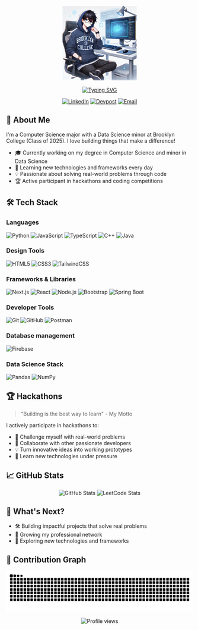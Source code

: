 <div align="center">
  <!-- Profile picture -->
  <img src="https://raw.githubusercontent.com/walletkun/walletkun/main/asset/pfp_anime.webp" 
      width="200" 
      height="200" />
  <p></p>
  <!-- Animated typing text -->
  <a href="https://github.com/walletkun">
    <img src="https://readme-typing-svg.demolab.com?font=Fira+Code&size=30&duration=3000&pause=1000&color=2D9EF7&center=true&vCenter=true&width=435&lines=I'm+Fei+Lin;Software+Engineer;Full+Stack+Developer;Data+Scientist" alt="Typing SVG" />
  </a>


  <!-- Social badges -->
  [![LinkedIn](https://img.shields.io/badge/LinkedIn-0077B5?style=for-the-badge&logo=linkedin&logoColor=white)](https://www.linkedin.com/in/fei-lincs/)
  [![Devpost](https://img.shields.io/badge/Devpost-003E54?style=for-the-badge&logo=Devpost&logoColor=white)](https://devpost.com/walletkun/)
  [![Email](https://img.shields.io/badge/Gmail-D14836?style=for-the-badge&logo=gmail&logoColor=white)](mailto:feilinpersonal@gmail.com)
</div>


## 🚀 About Me

I'm a Computer Science major with a Data Science minor at Brooklyn College (Class of 2025). I love building things that make a difference!

- 🎓 Currently working on my degree in Computer Science and minor in Data Science
- 🌱 Learning new technologies and frameworks every day
- 💡 Passionate about solving real-world problems through code
- 🏆 Active participant in hackathons and coding competitions

## 🛠️ Tech Stack

### Languages

<p>
  <img alt="Python" src="https://img.shields.io/badge/Python-3776AB?style=for-the-badge&logo=python&logoColor=white" />
  <img alt="JavaScript" src="https://img.shields.io/badge/JavaScript-F7DF1E?style=for-the-badge&logo=javascript&logoColor=black" />
  <img alt="TypeScript" src="https://img.shields.io/badge/TypeScript-3178C6?style=for-the-badge&logo=Typescript&logoColor=white">
  <img alt="C++" src="https://img.shields.io/badge/C++-00599C?style=flat-square&logo=C%2B%2B&logoColor=white">
  <img alt="Java" src="https://img.shields.io/badge/Java-ED8B00?style=for-the-badge&logo=openjdk&logoColor=white" />
</p>


### Design Tools

<p>
  <img alt="HTML5" src="https://img.shields.io/badge/HTML5-E34F26?style=for-the-badge&logo=html5&logoColor=white" />
  <img alt="CSS3" src="https://img.shields.io/badge/CSS3-1572B6?style=for-the-badge&logo=css3&logoColor=white" />  
  <img alt="TailwindCSS" src="https://img.shields.io/badge/Tailwind_CSS-38B2AC?style=for-the-badge&logo=tailwind-css&logoColor=white" />
</p>

### Frameworks & Libraries

<p>
  <img alt="Next.js" src="https://img.shields.io/badge/Next.js-000000?style=for-the-badge&logo=next.js&logoColor=white" />
  <img alt="React" src="https://img.shields.io/badge/React-20232A?style=for-the-badge&logo=react&logoColor=61DAFB" />
  <img alt="Node.js" src="https://img.shields.io/badge/Node.js-43853D?style=for-the-badge&logo=node.js&logoColor=white" />
  <img alt="Bootstrap" src="https://img.shields.io/badge/Bootstrap-563D7C?style=for-the-badge&logo=bootstrap&logoColor=white" />
  <img alt="Spring Boot" src="https://img.shields.io/badge/Spring_Boot-6DB33F?style=for-the-badge&logo=spring&logoColor=white" />
</p>

### Developer Tools

<p>
  <img alt="Git" src="https://img.shields.io/badge/Git-F05032?style=for-the-badge&logo=git&logoColor=white" />
  <img alt="GitHub" src="https://img.shields.io/badge/GitHub-100000?style=for-the-badge&logo=github&logoColor=white" />
  <img alt="Postman" src="https://img.shields.io/badge/Postman-FF6C37?style=for-the-badge&logo=postman&logoColor=white" />
</p>

### Database management

<p>
<img alt="Firebase" src="https://img.shields.io/badge/Firebase-FFCA28?style=for-the-badge&logo=firebase&logoColor=black" />
</p>

### Data Science Stack

<p>
  <img alt="Pandas" src="https://img.shields.io/badge/Pandas-150458?style=for-the-badge&logo=pandas&logoColor=white" />
  <img alt="NumPy" src="https://img.shields.io/badge/NumPy-013243?style=for-the-badge&logo=numpy&logoColor=white" />
</p>

## 🏆 Hackathons

> "Building is the best way to learn" - My Motto

I actively participate in hackathons to:

- 🚀 Challenge myself with real-world problems
- 🤝 Collaborate with other passionate developers
- 💡 Turn innovative ideas into working prototypes
- 🌱 Learn new technologies under pressure

## 📈 GitHub Stats

<div align="center">
  <img src="https://github-readme-stats.vercel.app/api?username=walletkun&show_icons=true&theme=radical" alt="GitHub Stats" />
  <img src="https://leetcard.jacoblin.cool/walletkun?theme=dark&font=Nunito&ext=heatmap" alt="LeetCode Stats" />
</div>


## 🎯 What's Next?

- 🛠️ Building impactful projects that solve real problems
- 🤝 Growing my professional network
- 📱 Exploring new technologies and frameworks

## 🐍 Contribution Graph

![Snake animation](https://raw.githubusercontent.com/walletkun/walletkun/output/github-contribution-grid-snake-dark.svg)

<div align="center">
  <img src="https://komarev.com/ghpvc/?username=walletkun&color=blueviolet" alt="Profile views" />
</div>
